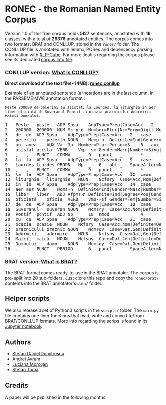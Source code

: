 # RONEC - the Romanian Named Entity Corpus 

Version 1.0 of this free corpus holds **5127** sentences, annotated with **16** classes, with a total of **26376** annotated entities. The corpus comes into two formats: BRAT and CONLLUP, stored in the `roner/` folder. The CONLLUP file is annotated with lemma, POSes and dependency parsing information with [NLP-Cube](https://github.com/adobe/NLP-Cube). For more deatils regarding the corpus please see its dedicated [corpus info file](ronec/README.md).

### CONLLUP version: [What is CONLLUP?](http://universaldependencies.org/ext-format.html)
**Direct download of the text file(~14MB): [ronec.conllup](ronec/conllup/ronec.conllup)**

Example of an annotated sentence (annotations are in the last column, in the PARSEME:MWE annotation format):

``Peste 200000 de pelerini au asistat, la Lourdes, la liturghia în aer liber oficiată de Suveranul Pontif cu ocazia praznicului Adormirii Maicii Domnului.``

<pre>
1	Peste	peste	ADP	Spsa	AdpType=Prep|Case=Acc	2	advmod	_	_	*
2	200000	200000	NUM	Mc-p-d	Number=Plur|NumForm=Digit|NumType=Card	4	nummod	_	_	1:NUMERIC_VALUE
3	de	de	ADP	Spsa	AdpType=Prep|Case=Acc	2	case	_	_	*
4	pelerini	pelerin	NOUN	Ncmp-n	Definite=Ind|Gender=Masc|Number=Plur	6	nsubj	_	_	2:PERSON
5	au	avea	AUX	Va--3p	Number=Plur|Person=3	6	aux	_	_	*
6	asistat	asista	VERB	Vmp--sm	Gender=Masc|Number=Sing|VerbForm=Part	0	root	_	SpaceAfter=No	*
7	,	,	PUNCT	COMMA	_	9	punct	_	_	*
8	la	la	ADP	Spsa	AdpType=Prep|Case=Acc	9	case	_	_	*
9	Lourdes	Lourdes	PROPN	Np	_	6	obl	_	SpaceAfter=No	3:GPE
10	,	,	PUNCT	COMMA	_	9	punct	_	_	*
11	la	la	ADP	Spsa	AdpType=Prep|Case=Acc	12	case	_	_	*
12	liturghia	liturghie	NOUN	Ncfsry	Case=Acc,Nom|Definite=Def|Gender=Fem|Number=Sing	6	obl	_	_	*
13	în	în	ADP	Spsa	AdpType=Prep|Case=Acc	14	case	_	_	*
14	aer	aer	NOUN	Ncms-n	Definite=Ind|Gender=Masc|Number=Sing	12	nmod	_	_	*
15	liber	liber	ADJ	Afpms-n	Definite=Ind|Degree=Pos|Gender=Masc|Number=Sing	14	amod	_	_	*
16	oficiată	oficia	VERB	Vmp--sf	Gender=Fem|Number=Sing|VerbForm=Part	12	acl	_	_	*
17	de	de	ADP	Spsa	AdpType=Prep|Case=Acc	18	case	_	_	*
18	Suveranul	suveran	NOUN	Ncmsry	Case=Acc,Nom|Definite=Def|Gender=Masc|Number=Sing	16	nmod:agent	_	_	4:PERSON
19	Pontif	pontif	ADJ	Np	_	18	nmod	_	_	4
20	cu	cu	ADP	Spsa	AdpType=Prep|Case=Acc	21	case	_	_	*
21	ocazia	ocazie	NOUN	Ncfsry	Case=Acc,Nom|Definite=Def|Gender=Fem|Number=Sing	16	obl	_	_	*
22	praznicului	praznic	NOUN	Ncmsoy	Case=Dat,Gen|Definite=Def|Gender=Masc|Number=Sing	21	nmod	_	_	*
23	Adormirii	adormire	NOUN	Ncfsoy	Case=Dat,Gen|Definite=Def|Gender=Fem|Number=Sing	22	nmod	_	_	5:EVENT
24	Maicii	maică	NOUN	Ncfsoy	Case=Dat,Gen|Definite=Def|Gender=Fem|Number=Sing	23	nmod	_	_	5
25	Domnului	domn	NOUN	Ncmsoy	Case=Dat,Gen|Definite=Def|Gender=Masc|Number=Sing	23	nmod	_	SpaceAfter=No	5
26	.	.	PUNCT	PERIOD	_	6	punct	_	SpaceAfter=No	*
</pre>

### BRAT version: [What is BRAT?](http://brat.nlplab.org/)
The BRAT format comes ready-to-use in the BRAT annotator. The corpus is pre-split into 20 sub-folders. Just clone this repo and copy the `ronec/brat/` contents into the BRAT annotator's `data/` folder.

## Helper scripts

We also release a set of Python3 scripts in the `scripts/` folder. The `main.py` file contains one-liner functions that read, write and convert to/from BRAT/CONLLUP formats. More info regarding the scrips is found in [its Jupyter notebook](scripts/examples.ipynb).

## Authors
+ [Stefan Daniel Dumitrescu](https://www.linkedin.com/in/stefandumitrescu/)
+ [Andrei Avram](https://ro.linkedin.com/in/andrei-marius-avram-80698a169) 
+ [Luciana Morogan](https://www.linkedin.com/in/luciana-morogan-a7879568/)
+ [Stefan Toma](https://www.linkedin.com/in/stefan-adrian-toma-00a6b770/)

## Credits
A paper will be published in the following months. 

